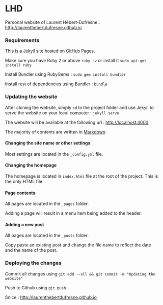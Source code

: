 # LHD

Personal website of Laurent Hébert-Dufresne : http://laurenthebertdufresne.github.io

### Requirements

This is a [Jekyll](http://jekyllrb.com) site hosted on [GitHub Pages](http://pages.github.com).

Make sure you have Ruby 2 or above ``ruby -v`` or install it ``sudo apt-get install ruby``

Install Bundler using RubyGems : ``sudo gem install bundler``

Install rest of dependencies using Bundler : ``bundle``

### Updating the website

After cloning the website, simply ``cd`` to the project folder and use Jekyll to serve the website on your local computer : ``jekyll serve``

The website will be available at the following url : [http://localhost:4000](http://localhost:4000)

The majority of contents are written in [Markdown](https://daringfireball.net/projects/markdown/).

#### Changing the site name or other settings

Most settings are located in the ``_config.yml`` file.

#### Changing the homepage

The homepage is located in ``index.html`` file at the root of the project. This is the only HTML file.

#### Page contents

All pages are located in the ``_pages`` folder.

Adding a page will result in a menu item being added to the header.

#### Adding a new post

All pages are located in the ``_posts`` folder.

Copy paste an existing post and change the file name to reflect the date and the name of the post.

### Deploying the changes

Commit all changes using ``git add --all && git commit -m "Updating the website"``

Push to Github using ``git push``

Snice : http://laurenthebertdufresne.github.io